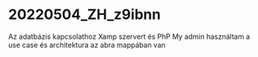 # 20220504_ZH_z9ibnn 

Az adatbázis kapcsolathoz Xamp szervert és PhP My admin használtam
a use case és architektura az abra mappában van


